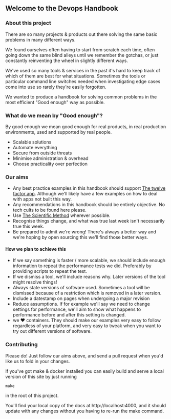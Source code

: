 ## Welcome to the Devops Handbook

### About this project

There are so many projects & products out there solving the same basic problems in many different ways.

We found ourselves often having to start from scratch each time, often going down the same blind alleys until we remember the gotchas, or just constantly reinventing the wheel in slightly different ways.

We've used so many tools & services in the past it's hard to keep track of which of them are best for what situations.  Sometimes the tools or particular command line switches needed when investigating edge cases come into use so rarely they're easily forgotten.

We wanted to produce a handbook for solving common problems in the most efficient "Good enough" way as possible.

### What do we mean by "Good enough"?

By good enough we mean good enough for real products, in real production environments, used and supported by real people.

- Scalable solutions
- Automate everything
- Secure from outside threats
- Minimise administration & overhead
- Choose practicality over perfection

### Our aims

- Any best practice examples in this handbook should support [The twelve factor app](https://12factor.net/).  Although we'll likely have a few examples on how to deal with apps not built this way.
- Any recommendations in this handbook should be entirely objective.  No tech cults to be found here please.
- Use [The Scientific Method](https://en.wikipedia.org/wiki/Scientific_method) wherever possible.
- Recognise things change, and what was true last week isn't necessarily true this week.
- Be prepared to admit we're wrong!  There's always a better way and we're hoping by open sourcing this we'll find those better ways.

#### How we plan to achieve this

- If we say something is faster / more scalable, we should include enough information to repeat the performance tests we did.  Preferably by providing scripts to repeat the test.
- If we dismiss a tool, we'll include reasons why.  Later versions of the tool might resolve things!
- Always state versions of software used.  Sometimes a tool will be dismissed because of a restriction which is removed in a later version.
- Include a datestamp on pages when undergoing a major revision
- Reduce assumptions.  If for example we'll say we need to change settings for performance, we'll aim to show what happens to performance before and after this setting is changed.
- we :heart: containers.  They should make our examples very easy to follow regardless of your platform, and very easy to tweak when you want to try out different versions of software.

### Contributing

Please do!  Just follow our aims above, and send a pull request when you'd like us to fold in your changes.

If you've got make & docker installed you can easily build and serve a local version of this site by just running

`make`

in the root of this project.

You'll find your local copy of the docs at http://localhost:4000, and it should update with any changes without you having to re-run the make command.